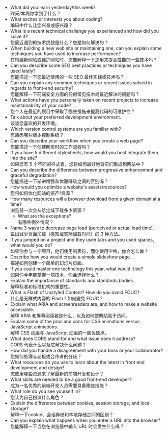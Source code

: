 - What did you learn yesterday/this week?  
  昨天/本周你学到了什么？
- What excites or interests you about coding?  
  编码中什么让您兴奋或感兴趣？
- What is a recent technical challenge you experienced and how did you solve it?  
  您最近遇到的技术挑战是什么？您是如何解决的？
- When building a new web site or maintaining one, can you explain some techniques you have used to increase performance?  
  在构建新网站或维护网站时，您能解释一下您用来提高性能的一些技术吗？
- Can you describe some SEO best practices or techniques you have used lately?  
  您能描述一下您最近使用的一些 SEO 最佳实践或技术吗？
- Can you explain any common techniques or recent issues solved in regards to front-end security?  
  您能解释一下前端安全方面的任何常见技术或最近解决的问题吗？
- What actions have you personally taken on recent projects to increase maintainability of your code?  
  您个人在最近的项目中采取了哪些措施来提高代码的可维护性？
- Talk about your preferred development environment.  
  谈谈您喜欢的开发环境。
- Which version control systems are you familiar with?  
  您熟悉哪些版本控制系统？
- Can you describe your workflow when you create a web page?  
  您能描述一下创建网页时的工作流程吗？
- If you have 5 different stylesheets, how would you best integrate them into the site?  
  如果您有 5 个不同的样式表，您将如何最好地将它们集成到网站中？
- Can you describe the difference between progressive enhancement and graceful degradation?  
  您能描述一下渐进增强和优雅降级之间的区别吗？
- How would you optimize a website's assets/resources?  
  您将如何优化网站的资产/资源？
- How many resources will a browser download from a given domain at a time?  
  浏览器一次会从给定域下载多少资源？
  - What are the exceptions?  
    有哪些例外情况？
- Name 3 ways to decrease page load (perceived or actual load time).  
  说出减少页面加载（感知或实际加载时间）的 3 种方法。
- If you jumped on a project and they used tabs and you used spaces, what would you do?  
  如果你参与一个项目，他们使用制表符，而你使用空格，你会怎么做？
- Describe how you would create a simple slideshow page.  
  描述如何创建一个简单的幻灯片页面。
- If you could master one technology this year, what would it be?  
  如果你今年能掌握一项技术，你会选择什么？
- Explain the importance of standards and standards bodies.  
  解释标准和标准机构的重要性。
- What is Flash of Unstyled Content? How do you avoid FOUC?  
  什么是无样式内容的 Flash？如何避免 FOUC？
- Explain what ARIA and screenreaders are, and how to make a website accessible.  
  解释 ARIA 和屏幕阅读器是什么，以及如何使网站易于访问。
- Explain some of the pros and cons for CSS animations versus JavaScript animations.  
  解释 CSS 动画与 JavaScript 动画的一些优缺点。
- What does CORS stand for and what issue does it address?  
  CORS 代表什么以及它解决什么问题？
- How did you handle a disagreement with your boss or your collaborator?  
  您如何处理与老板或合作者的分歧？
- What resources do you use to learn about the latest in front end development and design?  
  您使用哪些资源来了解最新的前端开发和设计？
- What skills are needed to be a good front-end developer?  
  成为一名优秀的前端开发人员需要具备哪些技能？
- What role do you see yourself in?  
  您认为自己扮演什么角色？
- Explain the difference between cookies, session storage, and local storage?  
  解释一下cookie、会话存储和本地存储之间的区别？
- Can you explain what happens when you enter a URL into the browser?  
  您能解释一下当您在浏览器中输入 URL 时会发生什么吗？
